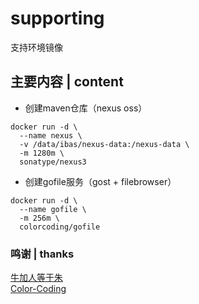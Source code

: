 # supporting
支持环境镜像

## 主要内容 | content
* 创建maven仓库（nexus oss）
~~~
docker run -d \
  --name nexus \
  -v /data/ibas/nexus-data:/nexus-data \
  -m 1280m \
  sonatype/nexus3
~~~

* 创建gofile服务（gost + filebrowser）
~~~
docker run -d \
  --name gofile \
  -m 256m \
  colorcoding/gofile
~~~

### 鸣谢 | thanks
[牛加人等于朱](http://baike.baidu.com/view/1769.htm "NiurenZhu")<br>
[Color-Coding](http://colorcoding.org/ "咔啦工作室")<br>
